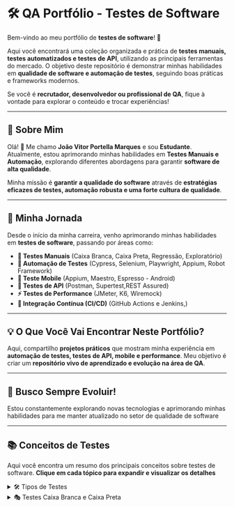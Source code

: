 # 🛠 QA Portfólio - Testes de Software

Bem-vindo ao meu portfólio de **testes de software**! 🚀  

Aqui você encontrará uma coleção organizada e prática de **testes manuais, testes automatizados e testes de API**, utilizando as principais ferramentas do mercado. O objetivo deste repositório é demonstrar minhas habilidades em **qualidade de software e automação de testes**, seguindo boas práticas e frameworks modernos.  

Se você é **recrutador, desenvolvedor ou profissional de QA**, fique à vontade para explorar o conteúdo e trocar experiências!  

---

## 📌 Sobre Mim   

Olá! 👋 Me chamo **João Vitor Portella Marques** e sou **Estudante**. Atualmente, estou aprimorando minhas habilidades em **Testes Manuais e Automação**, explorando diferentes abordagens para garantir **software de alta qualidade**.

Minha missão é **garantir a qualidade do software** através de **estratégias eficazes de testes, automação robusta e uma forte cultura de qualidade**. 

---

## 🚀 Minha Jornada  

Desde o início da minha carreira, venho aprimorando minhas habilidades em **testes de software**, passando por áreas como:  

- **📝 Testes Manuais** (Caixa Branca, Caixa Preta, Regressão, Exploratório)  
- **🤖 Automação de Testes** (Cypress, Selenium, Playwright, Appium, Robot Framework)  
- **📱 Teste Mobile** (Appium, Maestro, Espresso - Android)  
- **🔗 Testes de API** (Postman, Supertest,REST Assured)  
- **⚡ Testes de Performance** (JMeter, K6, Wiremock)  
- **🔄 Integração Contínua (CI/CD)** (GitHub Actions e Jenkins,)  

---

## 💡 O Que Você Vai Encontrar Neste Portfólio?  

Aqui, compartilho **projetos práticos** que mostram minha experiência em **automação de testes, testes de API, mobile e performance**. Meu objetivo é criar um **repositório vivo de aprendizado e evolução na área de QA**.  

---

## 🎯 Busco Sempre Evoluir!  

Estou constantemente explorando novas tecnologias e aprimorando minhas habilidades para me manter atualizado no setor de qualidade de software

---

## 📚 Conceitos de Testes

Aqui você encontra um resumo dos principais conceitos sobre testes de software. **Clique em cada tópico para expandir e visualizar os detalhes**

<details> <summary>🛠 Tipos de Testes </summary> <br>

<details><summary>Teste Funcional</summary> Verifica se o sistema atende aos requisitos especificados. </details>

<details><summary>Teste Não Funcional</summary> Avalia aspectos como desempenho, segurança e usabilidade.</details>

<details><summary>Teste Manual</summary> Realizado sem automação, seguindo roteiros de testes.</details>

<details><summary>Teste Automatizado</summary> Utiliza scripts e ferramentas para execução automática.</details>

<details><summary>Teste de Unidade</summary> verificam componentes individuais da aplicação de forma isolada, garantindo que cada parte funcione corretamente.</details> 

<details><summary>Teste de Integração</summary> Analisam a comunicação entre diferentes módulos do sistema, como backend e frontend, serviços, APIs e bancos de dados.</details> 

<details><summary>Teste de Regressão</summary> Testes realizados após a adição ou modificação de funcionalidades para garantir que alterações no código não afetem o funcionamento anterior. Esse tipo de teste é frequentemente automatizado.</details>

<details><summary>Teste de Aceitação</summary> É realizado pelo cliente para verificar se tudo está funcionando conforme esperado.</details>
</details>


<details> <summary>🎭 Testes Caixa Branca e Caixa Preta</summary> <br>
  
<details><summary>Teste Caixa Branca</summary> O testador tem conhecimento do código-fonte e verifica a estrutura interna da aplicação.</details>

<details><summary>Teste Caixa Preta</summary> O testador não tem acesso ao código e avalia apenas as entradas e saídas do sistema.</details>

<details><summary>Teste Caixa Cinza</summary> Combina técnicas da caixa branca e preta, sendo útil para testes de segurança e integração.
  
</details> <details> <summary>📌 Técnicas de Teste</summary><br>

<details><summary>Partição de Equivalência</summary> Divide os dados de entrada em grupos para testar um representante de cada grupo.</details>

<details><summary>Análise do Valor Limite</summary> Testa os extremos dos intervalos de entrada, onde erros são mais comuns.</details>

<details><summary>Tabela de Decisão</summary> Usa tabelas para mapear combinações de entradas e saídas esperadas.</details>

<details><summary>Transição de Estado</summary> Avalia como o sistema reage a diferentes estados e transições.</details>

<details><summary>Teste Exploratório</summary> O testador usa experiência e criatividade para encontrar falhas sem seguir roteiros fixos.</details>
</details>


<details> <summary>🛡 Teste de Segurança </summary><br>

<details><summary>Teste de Vulnerabilidade</summary> Identifica falhas de segurança exploráveis.</details>

<details><summary>Teste de Penetração (Pentest)</summary> Simula ataques para avaliar defesas.</details>

<details><summary>Teste de Autenticação</summary> Verifica controles de acesso e permissões.</details>

</details> <details> <summary>🚀 Teste de Performance </summary><br>
  
<details><summary>Teste de Carga</summary> Avalia o desempenho sob um número crescente de usuários.</details>

<details><summary>Teste de Estresse</summary> Testa os limites do sistema sob alto volume de requisições.</details>

<details><summary>Teste de Volume</summary> Analisa o impacto de grandes volumes de dados.</details>

</details>




## 📖 Erro, Falha e Defeito: Entendendo as Diferenças

No desenvolvimento de software e na engenharia de qualidade, os termos Erro, Falha e Defeito são comuns, mas possuem significados distintos. Compreender essas diferenças é essencial para garantir a qualidade de um sistema. 

<details> <summary>⚠️ Erro </summary>  
Um erro ocorre devido a uma **ação humana equivocada**, como um desenvolvedor que escreve um **código incorreto**, um testador que interpreta mal um requisito ou um usuário que insere dados errados.  
</details>

<details> <summary>❌ Falha </summary> 
A falha acontece quando o software não se **comporta como deveria**. Ela é o efeito visível de um erro, como um botão que não responde ou um relatório que exibe dados incorretos.
</details>

<details> <summary> 🛠 Defeito </summary>  
O defeito é a causa raiz da falha. Geralmente, trata-se de um problema no **código-fonte**, como uma lógica errada em um cálculo ou uma regra de negócio mal implementada.  
</details>

### 🔍 **Resumo**  
- **Erro** → Ação humana incorreta  
- **Defeito** → Código incorreto  
- **Falha** → Problema no funcionamento do software  

---

## 🔒 Diferença entre **Safety** e **Security**  

---

## 🛠 Tecnologias & Ferramentas  

| 💻 Testes Web | 🤖 Mobile | 🔗 API | ⚡ Performance | 🔒 Security | 🔄 CI/CD |  
|--------------|----------|--------|-------------|-------------|-----------|  
| Cypress | Appium | Postman | JMeter | OWASP ZAP | GitHub Actions |  
| Playwright | Maestro | REST Assured | K6 | Burp Suite | Jenkins |  
| Selenium | Espresso | CodeceptJS | Wiremock | Nmap | GitLab CI |  

---

## 📂 Repositórios  

📌 **Testes Manuais** 📝 (🚧 Em Construção)   
📌 **API-tests** 🔗 (🚧 Em Construção)   
📌 **Automação Web** 🖥 (🚧 Em Construção)   
📌 **Automação Mobile** 📱(🚧 Em Construção)    
📌 **Performance-tests** ⚡ (🚧 Em Construção)  
📌 **Security-tests** 🔐 (🚧 Em Construção)  

---

## 📞 Contatos  

[![GitHub](https://img.shields.io/badge/-GitHub-181717?style=flat&logo=github&logoColor=white)]([https://github.com/seuusuario](https://github.com/Portella10/QA-Portfolio-/edit/main/README.md))
[![LinkedIn](https://img.shields.io/badge/-LinkedIn-0A66C2?style=flat&logo=linkedin&logoColor=white)](https://www.linkedin.com/in/joão-vitor-portella-799670250)
[![Gmail](https://img.shields.io/badge/-Gmail-EA4335?style=flat&logo=gmail&logoColor=white)](mailto:jvportella.m@gmail.com)
